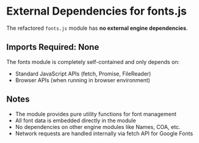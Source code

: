 # External Dependencies for fonts.js

The refactored `fonts.js` module has **no external engine dependencies**.

## Imports Required: None

The fonts module is completely self-contained and only depends on:
- Standard JavaScript APIs (fetch, Promise, FileReader)
- Browser APIs (when running in browser environment)

## Notes

- The module provides pure utility functions for font management
- All font data is embedded directly in the module
- No dependencies on other engine modules like Names, COA, etc.
- Network requests are handled internally via fetch API for Google Fonts